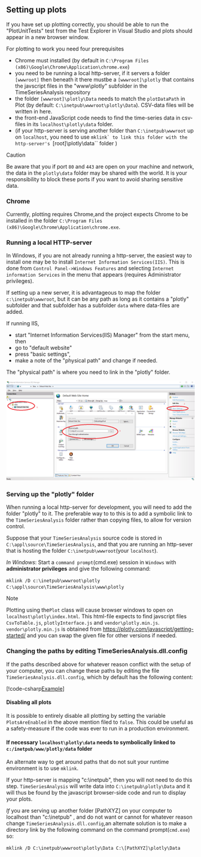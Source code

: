 ## Setting up plots

If you have set up plotting correctly, you should be able to run the "PlotUnitTests" test from the Test Explorer in Visual Studio and plots should appear in a new browser window.

For plotting to work you need four prerequisites
- Chrome must installed (by default in ``C:\Program Files (x86)\Google\Chrome\Application\chrome.exe``)
- you need to be running a local http-server, if it servers a folder ``[wwwroot]`` then beneath it there mustbe a ``[wwwroot]\plotly`` that contains the javscript files in the "www\plotly" subfolder in the TimeSeriesAnalysis repository
- the folder ``[wwwroot]\plotly\Data`` needs to match the ``plotDataPath`` in Plot (by default: ``C:\inetpub\wwwroot\plotly\Data``). CSV-data files will be written in here.
- the front-end JavaScript code needs to find the time-series data in csv-files in its ``localhost\plotly\data`` folder.
- (if your http-server is serving another folder than ``C:\inetpub\wwwroot`` up on ``localhost``, you need to use ``mklink` to link this folder with the http-server's ``[root]\plotly\data`` folder )

> [!CAUTION]
> Be aware that you if port ``80`` and ``443`` are open on your machine and network, the data in the ``plotly\data`` folder may
> be shared with the world. It is your responsibility to block these ports if you want to avoid sharing sensitive data. 

### Chrome

Currently, plotting requires Chrome,and the project expects Chrome to be installed in the folder ``C:\Program Files (x86)\Google\Chrome\Application\chrome.exe``.

### Running a local HTTP-server

In Windows, if you are not already running a http-server, the easiest way to install one may be to install 
``Internet Information Services(IIS)``.
This is done from ``Control Panel->Windows Features`` and selecting ``Internet information Services`` in the menu that appears (requires Administrator privileges).

If setting up a new server, it is advantageous to map the folder ``c:\inetpub\wwwroot``, but it can be any path as long as it 
contains a "plotly" subfolder and that subfolder has a subfolder ``data`` where data-files are added.

If running IIS, 
- start "Internet Information Services(IIS) Manager" from the start menu, then 
- go to "default website"
- press "basic settings",
- make a note of the "physical path" and change if needed. 

The "physical path" is where you need to link in the "plotly" folder. 

![IIS](images/IIS_setup.png)






### Serving up the "plotly" folder

When running a local http-server for development, you will need to add the folder "plotly" to it. 
The preferable way to to this is to add a symbolic link to the ``TimeSeriesAnalysis`` folder rather than copying files, to allow for version control. 

Suppose that your ``TimeSeriesAnalysis`` source code is stored in ``C:\appl\source\TimeSeriesAnalysis``, and that you are running an http-sever that is hosting the folder ``C:\inetpub\wwwroot``(your ``localhost``). 

*In Windows*: Start a ``command prompt``(cmd.exe) session in ``Windows`` with **administrator privileges** and give the following command:

``mklink /D c:\inetpub\wwwroot\plotly C:\appl\source\TimeSeriesAnalysis\www\plotly``

> [!Note]
> Plotting using the``Plot`` class will cause browser windows to open on ``localhost\plotly\index.html``. This html-file expects to find javscript files
``CsvToTable.js``, ``plotlyInterface.js`` and ``vendor\plotly.min.js``. ``vendor\plotly.min.js`` is obtained from https://plotly.com/javascript/getting-started/
and you can swap the given file for other versions if needed.

### Changing the paths by editing TimeSeriesAnalysis.dll.config
 
If the paths described above for whatever reason conflict with the setup of your computer, you can change these paths 
by editing the file ``TimeSeriesAnalysis.dll.config``, which by default has the following content:

[!code-csharp[Example](../App.Config)]

#### Disabling all plots

It is possible to entirely disable all plotting by setting the variable ``PlotsAreEnabled`` in the above mention filed to ``false``.
This could be useful as a safety-measure if the code was ever to run in a production environment. 
 
#### If necessary ``localhost\plotly\data`` needs to symbolically linked to  ``c:/inetpub/www/plotly/data`` folder

An alternate way to get around paths that do not suit your runtime environment is to use ``mklink``.

If your http-server is mapping "c:\inetpub", then you will not need to do this step. 
``TimeSeriesAnalysis`` will write data into ``C:\inetpub\plotly\Data`` and it will thus be 
found by the javascript browser-side code and run to display your plots.

*If* you are serving up another folder [PathXYZ] on your computer to localhost than "c:\inetpub" , and do not want or cannot
for whatever reason change ``TimeSeriesAnalysis.dll.config``,an alternate solution is to make a 
directory link by the following command on the command prompt(``cmd.exe``) so: 

``mklink /D C:\inetpub\wwwroot\plotly\Data C:\[PathXYZ]\plotly\Data``

